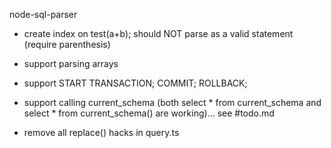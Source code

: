 node-sql-parser
- create index on test(a+b); should NOT parse as a valid statement (require parenthesis)
- support parsing arrays
- support START TRANSACTION; COMMIT; ROLLBACK;
- support calling current_schema (both select * from current_schema and select * from current_schema() are working)... see #todo.md


- remove all replace() hacks in query.ts